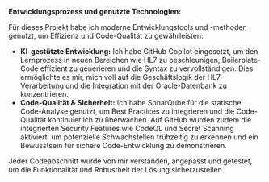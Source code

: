 **Entwicklungsprozess und genutzte Technologien:**

Für dieses Projekt habe ich moderne Entwicklungstools und -methoden genutzt, um Effizienz und Code-Qualität zu gewährleisten:

* **KI-gestützte Entwicklung:** Ich habe GitHub Copilot eingesetzt, um den Lernprozess in neuen Bereichen wie HL7 zu beschleunigen, Boilerplate-Code effizient zu generieren und die Syntax zu vervollständigen. Dies ermöglichte es mir, mich voll auf die Geschäftslogik der HL7-Verarbeitung und die Integration mit der Oracle-Datenbank zu konzentrieren.
* **Code-Qualität & Sicherheit:** Ich habe SonarQube für die statische Code-Analyse genutzt, um Best Practices zu integrieren und die Code-Qualität kontinuierlich zu überwachen. Auf GitHub wurden zudem die integrierten Security Features wie CodeQL und Secret Scanning aktiviert, um potenzielle Schwachstellen frühzeitig zu erkennen und ein Bewusstsein für sichere Code-Entwicklung zu demonstrieren.

Jeder Codeabschnitt wurde von mir verstanden, angepasst und getestet, um die Funktionalität und Robustheit der Lösung sicherzustellen.
